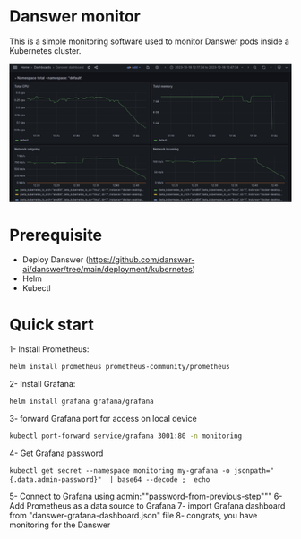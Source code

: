 # Danswer monitor

This is a simple monitoring software used to monitor Danswer pods inside a Kubernetes cluster.

![enter image description here](https://raw.githubusercontent.com/meherhendi/danswer-monitoring/main/img/grafana-screen.png)


# Prerequisite
* Deploy Danswer (https://github.com/danswer-ai/danswer/tree/main/deployment/kubernetes)
* Helm
* Kubectl


# Quick start
1- Install Prometheus:
```bash
helm install prometheus prometheus-community/prometheus
```
2- Install Grafana:
```bash
helm install grafana grafana/grafana
```
3- forward Grafana port for access on local device
```bash
kubectl port-forward service/grafana 3001:80 -n monitoring
```
4- Get Grafana password
```
kubectl get secret --namespace monitoring my-grafana -o jsonpath="{.data.admin-password}"  | base64 --decode ;  echo
```
5- Connect to Grafana using admin:""password-from-previous-step"""
6- Add Prometheus as a data source to Grafana
7- import Grafana dashboard from "danswer-grafana-dashboard.json" file
8- congrats, you have monitoring for the Danswer 
